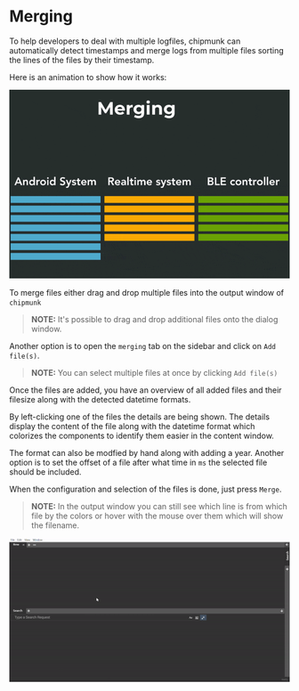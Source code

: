 # Merging

To help developers to deal with multiple logfiles, chipmunk can automatically detect timestamps and merge logs from multiple files sorting the lines of the files by their timestamp.

Here is an animation to show how it works:

![](../images/merging.gif)

To merge files either drag and drop multiple files into the output window of `chipmunk`

> **NOTE:** It's possible to drag and drop additional files onto the dialog window.

Another option is to open the `merging` tab on the sidebar and click on `Add file(s)`.

> **NOTE:** You can select multiple files at once by clicking `Add file(s)`

Once the files are added, you have an overview of all added files and their filesize along with the detected datetime formats.

By left-clicking one of the files the details are being shown. The details display the content of the file along with the datetime format which colorizes the components to identify them easier in the content window.

The format can also be modfied by hand along with adding a year. Another option is to set the offset of a file after what time in `ms` the selected file should be included.

When the configuration and selection of the files is done, just press `Merge`.

> **NOTE:** In the output window you can still see which line is from which file by the colors or hover with the mouse over them which will show the filename.

![](../images/merging_sample.gif)


